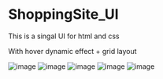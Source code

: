 # ShoppingSite_UI


This is a singal UI for html and css 

With hover dynamic effect + grid layout

![image](http://github.com/xiaoqing-z34/ShoppingSite_UI/raw/master/images/index.png)
![image](http://github.com/xiaoqing-z34/ShoppingSite_UI/raw/master/images/hover.png)
![image](http://github.com/xiaoqing-z34/ShoppingSite_UI/raw/master/images/1.png)
![image](http://github.com/xiaoqing-z34/ShoppingSite_UI/raw/master/images/2.png)
![image](http://github.com/xiaoqing-z34/ShoppingSite_UI/raw/master/images/3.png)

